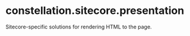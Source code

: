 constellation.sitecore.presentation
===================================

Sitecore-specific solutions for rendering HTML to the page.
